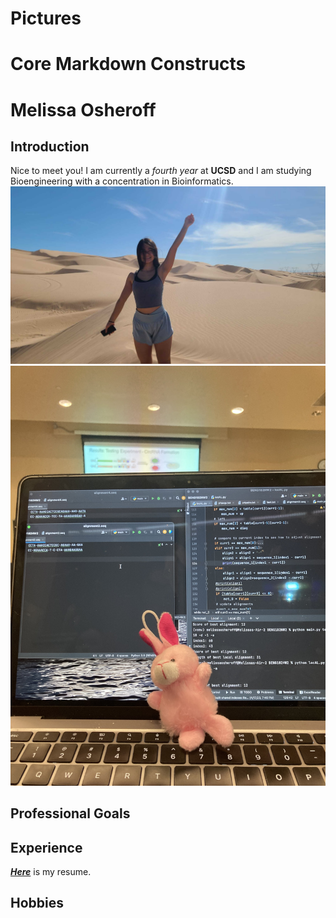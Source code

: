 # Pictures 

# Core Markdown Constructs 

# Melissa Osheroff
## Introduction
Nice to meet you! I am currently a *fourth year* at **UCSD** and I am studying Bioengineering with a concentration in Bioinformatics. 
<picture>
  <img alt="Me" src="PHOTO-2024-03-29-15-04-41 (1).jpg">
  <img alt="bunny" src="70423336282__DE581140-A682-4ED2-9A68-5F70BB2B5070.jpg">
</picture>

## Professional Goals
## Experience 
[***Here***](https://drive.google.com/file/d/1C4S_4A7KjHSumRafDZuZHzzaKnhjhFov/view?usp=drive_link) is my resume.
## Hobbies

